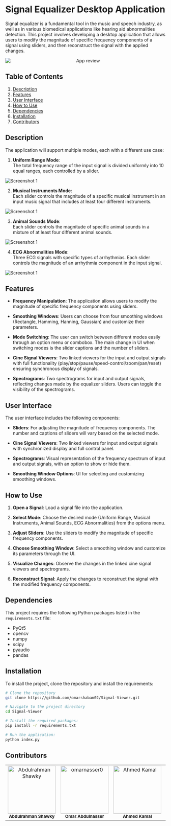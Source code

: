 # Signal Equalizer Desktop Application

Signal equalizer is a fundamental tool in the music and speech industry, as well as in various biomedical applications like hearing aid abnormalities detection. This project involves developing a desktop application that allows users to modify the magnitude of specific frequency components of a signal using sliders, and then reconstruct the signal with the applied changes.

<div style="text-align: center;">
    <img src="assests/video.gif" alt="App review" style=" display: block; margin: 0 auto;">
</div>


## Table of Contents
1. [Description](#description)
2. [Features](#features)
3. [User Interface](#user-interface)
4. [How to Use](#how-to-use)
5. [Dependencies](#dependencies)
6. [Installation](#installation)
7. [Contributors](#contributors)


## Description
The application will support multiple modes, each with a different use case:

1. **Uniform Range Mode**: <br>
The total frequency range of the input signal is divided uniformly into 10 equal ranges, each controlled by a slider.

![Screenshot 1](assests/uniform.png)

2. **Musical Instruments Mode**: <br>
Each slider controls the magnitude of a specific musical instrument in an input music signal that includes at least four different instruments.

![Screenshot 1](assests/music.png)

3. **Animal Sounds Mode**: <br>
Each slider controls the magnitude of specific animal sounds in a mixture of at least four different animal sounds.

![Screenshot 1](assests/animal.png)

4. **ECG Abnormalities Mode**: <br>
Three ECG signals with specific types of arrhythmias. Each slider controls the magnitude of an arrhythmia component in the input signal.

![Screenshot 1](assests/ecg.png)

 ## Features

- **Frequency Manipulation**: The application allows users to modify the magnitude of specific frequency components using sliders.
  
- **Smoothing Windows**: Users can choose from four smoothing windows (Rectangle, Hamming, Hanning, Gaussian) and customize their parameters.
  
- **Mode Switching**: The user can switch between different modes easily through an option menu or combobox. The main change in UI when switching modes is the slider captions and the number of sliders.

- **Cine Signal Viewers**: Two linked viewers for the input and output signals with full functionality (play/stop/pause/speed-control/zoom/pan/reset) ensuring synchronous display of signals.

- **Spectrograms**: Two spectrograms for input and output signals, reflecting changes made by the equalizer sliders. Users can toggle the visibility of the spectrograms.


## User Interface
The user interface includes the following components:

- **Sliders**: For adjusting the magnitude of frequency components. The number and captions of sliders will vary based on the selected mode.
  
- **Cine Signal Viewers**: Two linked viewers for input and output signals with synchronized display and full control panel.
  
- **Spectrograms**: Visual representation of the frequency spectrum of input and output signals, with an option to show or hide them.
  
- **Smoothing Window Options**: UI for selecting and customizing smoothing windows.


## How to Use
1. **Open a Signal**:
Load a signal file into the application.

2. **Select Mode**:
Choose the desired mode (Uniform Range, Musical Instruments, Animal Sounds, ECG Abnormalities) from the options menu.

3. **Adjust Sliders**:
Use the sliders to modify the magnitude of specific frequency components.

4. **Choose Smoothing Window**:
Select a smoothing window and customize its parameters through the UI.

5. **Visualize Changes**:
Observe the changes in the linked cine signal viewers and spectrograms.

6. **Reconstruct Signal**:
Apply the changes to reconstruct the signal with the modified frequency components.



## Dependencies
This project requires the following Python packages listed in the `requirements.txt` file:
- PyQt5
- opencv
- numpy
- scipy
- pyaudio
- pandas
  

## Installation
To install the project, clone the repository and install the requirements:

```bash
# Clone the repository
git clone https://github.com/omarshaban02/Signal-Viewer.git
```
```bash
# Navigate to the project directory
cd Signal-Viewer
```
```bash
# Install the required packages:
pip install -r requirements.txt
```
```bash
# Run the application:
python index.py
```


## Contributors <a name = "contributors"></a>
<table>
  <tr>
    <td align="center">
    <a href="https://github.com/AbdulrahmanGhitani" target="_black">
    <img src="https://avatars.githubusercontent.com/u/114954706?v=4" width="150px;" alt="Abdulrahman Shawky"/>
    <br />
    <sub><b>Abdulrahman Shawky</b></sub></a>
    </td>
<td align="center">
    <a href="https://github.com/omarnasser0" target="_black">
    <img src="https://avatars.githubusercontent.com/u/100535160?v=4" width="150px;" alt="omarnasser0"/>
    <br />
    <sub><b>Omar Abdulnasser</b></sub></a>
    </td>
         <td align="center">
    <a href="https://github.com/AhmedKamalMohammedElSayed" target="_black">
    <img src="https://avatars.githubusercontent.com/u/96977876?v=4" width="150px;" alt="Ahmed Kamal"/>
    <br />
    <sub><b>Ahmed Kamal</b></sub></a>
    </td>
         <td align="center">
    <a href="https://github.com/AbdullahOmran" target="_black">
    <img src="https://avatars.githubusercontent.com/u/30219936?v=4" width="150px;" alt="Abdullah Omran"/>
    <br />
    <sub><b>Abdullah Omran</b></sub></a>
    </td>
      </tr>
 </table>


<!--
 <h2>Features</h2>
The user can browse their PC to open any signal file. Each signal type should have examples of both normal and abnormal signals.
The application contains two main identical graphs. Each graph can display different signals, and the user can control each graph independently or link them together.
When a signal file is opened, it is displayed in cine mode, simulating a running signal over time.
The user can manipulate the running signals through various UI elements, including changing color, adding labels/titles, showing/hiding signals, controlling cine speed, zooming in/out, pausing/playing/rewinding signals, and scrolling/panning the signal in any direction.
Signals can be moved between graphs.
The application takes care of boundary conditions to ensure signals are displayed within appropriate ranges.
The user can generate reports of snapshots from the graphs, including data statistics such as mean, standard deviation, duration, minimum, and maximum values for each signal. The report is generated in PDF format directly from the code. -->
